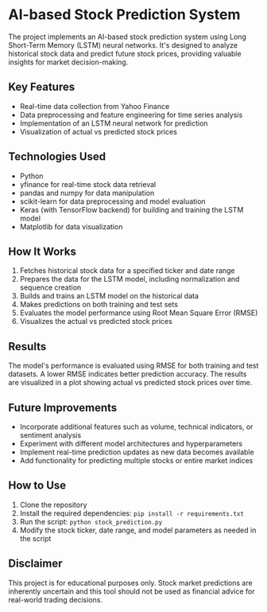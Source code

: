 # AI-based Stock Prediction System
The project implements an AI-based stock prediction system using Long Short-Term Memory (LSTM) neural networks. It's designed to analyze historical stock data and predict future stock prices, providing valuable insights for market decision-making.

## Key Features
- Real-time data collection from Yahoo Finance
- Data preprocessing and feature engineering for time series analysis
- Implementation of an LSTM neural network for prediction
- Visualization of actual vs predicted stock prices

## Technologies Used
- Python
- yfinance for real-time stock data retrieval
- pandas and numpy for data manipulation
- scikit-learn for data preprocessing and model evaluation
- Keras (with TensorFlow backend) for building and training the LSTM model
- Matplotlib for data visualization

## How It Works
1. Fetches historical stock data for a specified ticker and date range
2. Prepares the data for the LSTM model, including normalization and sequence creation
3. Builds and trains an LSTM model on the historical data
4. Makes predictions on both training and test sets
5. Evaluates the model performance using Root Mean Square Error (RMSE)
6. Visualizes the actual vs predicted stock prices

## Results
The model's performance is evaluated using RMSE for both training and test datasets. A lower RMSE indicates better prediction accuracy. The results are visualized in a plot showing actual vs predicted stock prices over time.

## Future Improvements
- Incorporate additional features such as volume, technical indicators, or sentiment analysis
- Experiment with different model architectures and hyperparameters
- Implement real-time prediction updates as new data becomes available
- Add functionality for predicting multiple stocks or entire market indices

## How to Use
1. Clone the repository
2. Install the required dependencies: `pip install -r requirements.txt`
3. Run the script: `python stock_prediction.py`
4. Modify the stock ticker, date range, and model parameters as needed in the script

## Disclaimer
This project is for educational purposes only. Stock market predictions are inherently uncertain and this tool should not be used as financial advice for real-world trading decisions.

